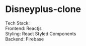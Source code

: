 # Disneyplus-clone
Tech Stack:
<br>
Frontend: Reactjs
<br>
Styling: React Styled Components
<br>
Backend: Firebase
